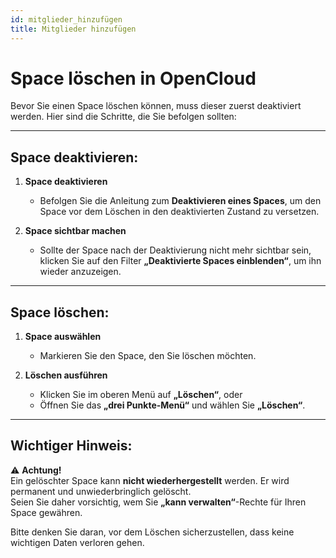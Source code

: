 ```yaml
---
id: mitglieder_hinzufügen
title: Mitglieder hinzufügen
---
```

# Space löschen in OpenCloud

Bevor Sie einen Space löschen können, muss dieser zuerst deaktiviert werden. Hier sind die Schritte, die Sie befolgen sollten:

---

## Space deaktivieren:

1. **Space deaktivieren**  
   - Befolgen Sie die Anleitung zum **Deaktivieren eines Spaces**, um den Space vor dem Löschen in den deaktivierten Zustand zu versetzen.

2. **Space sichtbar machen**  
   - Sollte der Space nach der Deaktivierung nicht mehr sichtbar sein, klicken Sie auf den Filter **„Deaktivierte Spaces einblenden“**, um ihn wieder anzuzeigen.

---

## Space löschen:

1. **Space auswählen**  
   - Markieren Sie den Space, den Sie löschen möchten.

2. **Löschen ausführen**  
   - Klicken Sie im oberen Menü auf **„Löschen“**, oder  
   - Öffnen Sie das **„drei Punkte-Menü“** und wählen Sie **„Löschen“**.

---

## Wichtiger Hinweis:

⚠️ **Achtung!**  
Ein gelöschter Space kann **nicht wiederhergestellt** werden. Er wird permanent und unwiederbringlich gelöscht.  
Seien Sie daher vorsichtig, wem Sie **„kann verwalten“**-Rechte für Ihren Space gewähren.

Bitte denken Sie daran, vor dem Löschen sicherzustellen, dass keine wichtigen Daten verloren gehen.
